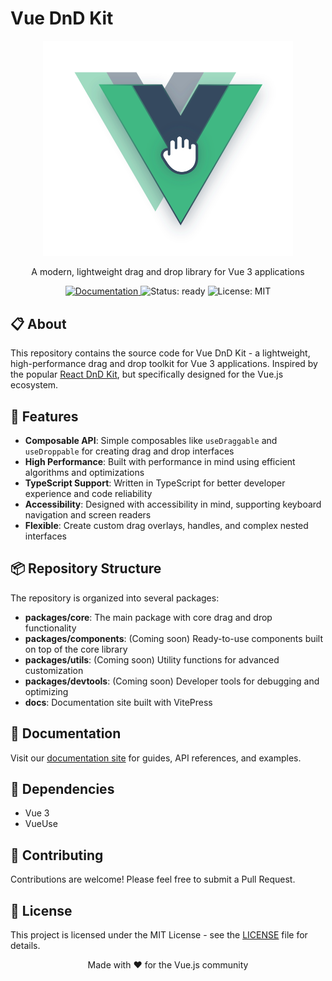 # Vue DnD Kit

<p align="center">
  <img src="https://raw.githubusercontent.com/ZiZIGY/vue-dnd-kit/refs/heads/master/public/logo.svg" width="400" alt="Vue DnD Kit Logo">
</p>

<p align="center">
  A modern, lightweight drag and drop library for Vue 3 applications
</p>

<p align="center">
  <a href="https://zizigy.github.io/vue-dnd-kit/">
    <img src="https://img.shields.io/badge/Documentation-Visit-blue?style=flat-square" alt="Documentation">
  </a>
  <img src="https://img.shields.io/badge/Status-ready-green.svg" alt="Status: ready">
  <img src="https://img.shields.io/badge/License-MIT-green.svg" alt="License: MIT">
</p>

## 📋 About

This repository contains the source code for Vue DnD Kit - a lightweight, high-performance drag and drop toolkit for Vue 3 applications. Inspired by the popular [React DnD Kit](https://dndkit.com/), but specifically designed for the Vue.js ecosystem.

## 🚀 Features

- **Composable API**: Simple composables like `useDraggable` and `useDroppable` for creating drag and drop interfaces
- **High Performance**: Built with performance in mind using efficient algorithms and optimizations
- **TypeScript Support**: Written in TypeScript for better developer experience and code reliability
- **Accessibility**: Designed with accessibility in mind, supporting keyboard navigation and screen readers
- **Flexible**: Create custom drag overlays, handles, and complex nested interfaces

## 📦 Repository Structure

The repository is organized into several packages:

- **packages/core**: The main package with core drag and drop functionality
- **packages/components**: (Coming soon) Ready-to-use components built on top of the core library
- **packages/utils**: (Coming soon) Utility functions for advanced customization
- **packages/devtools**: (Coming soon) Developer tools for debugging and optimizing
- **docs**: Documentation site built with VitePress

## 📖 Documentation

Visit our [documentation site](https://zizigy.github.io/vue-dnd-kit/) for guides, API references, and examples.

## 🔧 Dependencies

- Vue 3
- VueUse

## 🤝 Contributing

Contributions are welcome! Please feel free to submit a Pull Request.

## 📄 License

This project is licensed under the MIT License - see the [LICENSE](LICENSE) file for details.

<p align="center">Made with ❤️ for the Vue.js community</p>
